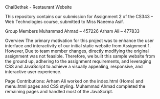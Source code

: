 ChaiBethak - Restaurant Website

This repository contains our submission for Assignment 2 of the CS343 – Web Technologies course, submitted to Miss Naeema Asif.

Group Members
Muhammad Ahmad – 457226
Arham Ali – 477833

Overview
The primary motivation for this project was to enhance the user interface and interactivity of our initial static website from Assignment 1. 
However, Due to team member changes, directly modifying the original assignment was not feasible. 
Therefore, we built this sample website from the ground up, adhering to the assignment requirements, and leveraging CSS and JavaScript to achieve a visually appealing, responsive, and interactive user experience.

Page Contributions:
Arham Ali worked on the index.html (Home) and menu.html pages and CSS styling.
Muhammad Ahmad completed the remaining pages and handled most of the JavaScript.

